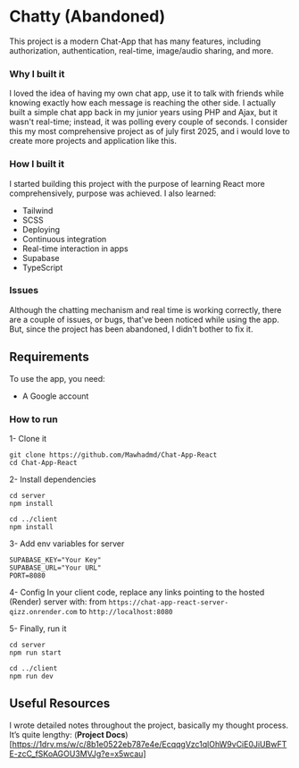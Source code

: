 # Chatty (Abandoned)

This project is a modern Chat-App that has many features, including authorization, authentication, real-time, image/audio sharing, and more. 

### Why I built it

I loved the idea of having my own chat app, use it to talk with friends while knowing exactly how each message is reaching the other side. I actually built a simple chat app back in my junior years using PHP and Ajax, but it wasn't real-time; instead, it was polling every couple of seconds. I consider this my most comprehensive project as of july first 2025, and i would love to create more projects and application like this.

### How I built it

I started building this project with the purpose of learning React more comprehensively, purpose was achieved. I also learned:

- Tailwind
- SCSS
- Deploying
- Continuous integration
- Real-time interaction in apps
- Supabase
- TypeScript

### Issues

Although the chatting mechanism and real time is working correctly, there are a couple of issues, or bugs, that've been noticed while using the app. But, since the project has been abandoned, I didn't bother to fix it. 

## Requirements

To use the app, you need:

- A Google account

### How to run

1- Clone it
```
git clone https://github.com/Mawhadmd/Chat-App-React
cd Chat-App-React
```

2- Install dependencies
```
cd server
npm install

cd ../client
npm install
```

3- Add env variables
for server
```
SUPABASE_KEY="Your Key"
SUPABASE_URL="Your URL"
PORT=8080
```


4- Config
In your client code, replace any links pointing to the hosted (Render) server with:
from `https://chat-app-react-server-qizz.onrender.com` to `http://localhost:8080`

5- Finally, run it
```
cd server
npm run start

cd ../client
npm run dev
```
## Useful Resources

I wrote detailed notes throughout the project, basically my thought process. It’s quite lengthy:
(**Project Docs**)[https://1drv.ms/w/c/8b1e0522eb787e4e/EcqqgVzc1qlOhW9vCiE0JiUBwFTE-zcC_fSKoAGOU3MVJg?e=x5wcau]
